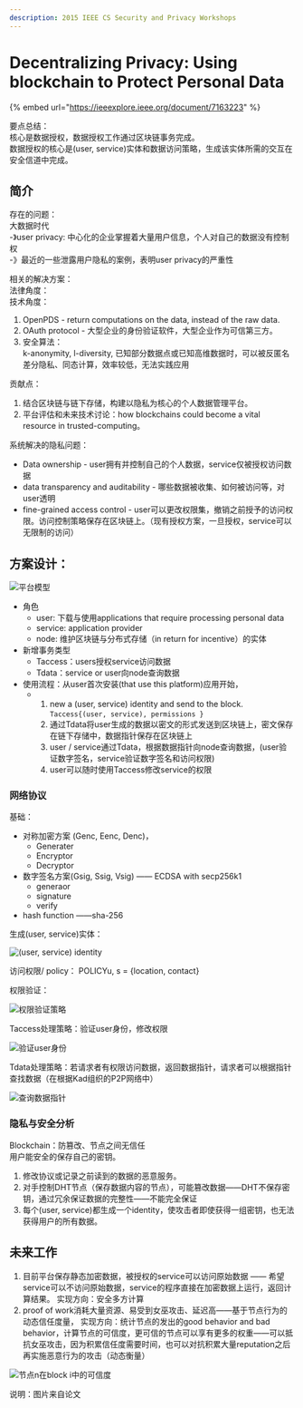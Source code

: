 ```yaml
---
description: 2015 IEEE CS Security and Privacy Workshops
---
```


# Decentralizing Privacy: Using blockchain to Protect Personal Data

{% embed url="https://ieeexplore.ieee.org/document/7163223" %}

要点总结：  
核心是数据授权，数据授权工作通过区块链事务完成。  
数据授权的核心是\(user, service\)实体和数据访问策略，生成该实体所需的交互在安全信道中完成。

## 简介

存在的问题：  
大数据时代  
 -》user privacy: 中心化的企业掌握着大量用户信息，个人对自己的数据没有控制权  
 -》最近的一些泄露用户隐私的案例，表明user privacy的严重性

相关的解决方案：  
法律角度：  
技术角度：  
1. OpenPDS - return computations on the data, instead of the raw data.  
2. OAuth protocol - 大型企业的身份验证软件，大型企业作为可信第三方。  
3. 安全算法：  
        k-anonymity, l-diversity, 已知部分数据点或已知高维数据时，可以被反匿名  
        差分隐私、同态计算，效率较低，无法实践应用

贡献点：  
1. 结合区块链与链下存储，构建以隐私为核心的个人数据管理平台。  
2. 平台评估和未来技术讨论：how blockchains could become a vital resource in trusted-computing。

系统解决的隐私问题：

* Data ownership - user拥有并控制自己的个人数据，service仅被授权访问数据
* data transparency and auditability - 哪些数据被收集、如何被访问等，对user透明
* fine-grained access control - user可以更改权限集，撤销之前授予的访问权限。访问控制策略保存在区块链上。（现有授权方案，一旦授权，service可以无限制的访问）

## 方案设计：

![&#x5E73;&#x53F0;&#x6A21;&#x578B;](../.gitbook/assets/image%20%2843%29.png)

* 角色
  * user: 下载与使用applications that require processing personal data
  * service: application provider
  * node: 维护区块链与分布式存储（in return for incentive）的实体
* 新增事务类型
  * Taccess：users授权service访问数据
  * Tdata：service or user向node查询数据
* 使用流程：从user首次安装\(that use this platform\)应用开始，
  * 1. new a \(user, service\) identity and send to the block. `Taccess{(user, service), permissions }`
    2. 通过Tdata将user生成的数据以密文的形式发送到区块链上，密文保存在链下存储中，数据指针保存在区块链上
    3. user / service通过Tdata，根据数据指针向node查询数据，\(user验证数字签名，service验证数字签名和访问权限\)
    4. user可以随时使用Taccess修改service的权限

### 网络协议

基础：

* 对称加密方案 \(Genc, Eenc, Denc\)，
  * Generater
  * Encryptor
  * Decryptor
* 数字签名方案\(Gsig, Ssig, Vsig\) —— ECDSA with secp256k1
  * generaor
  * signature
  * verify
* hash function ——sha-256

生成\(user, service\)实体：

![\(user, service\) identity](../.gitbook/assets/image%20%2844%29.png)

访问权限/ policy： POLICYu, s = {location, contact}

权限验证：

![&#x6743;&#x9650;&#x9A8C;&#x8BC1;&#x7B56;&#x7565;](../.gitbook/assets/image%20%2830%29.png)

Taccess处理策略：验证user身份，修改权限

![&#x9A8C;&#x8BC1;user&#x8EAB;&#x4EFD;](../.gitbook/assets/image%20%2820%29.png)

Tdata处理策略：若请求者有权限访问数据，返回数据指针，请求者可以根据指针查找数据（在根据Kad组织的P2P网络中）

![&#x67E5;&#x8BE2;&#x6570;&#x636E;&#x6307;&#x9488;](../.gitbook/assets/image%20%2840%29.png)

### 隐私与安全分析

Blockchain：防篡改、节点之间无信任  
用户能安全的保存自己的密钥。

1. 修改协议或记录之前读到的数据的恶意服务。
2. 对手控制DHT节点（保存数据内容的节点），可能篡改数据——DHT不保存密钥，通过冗余保证数据的完整性——不能完全保证
3. 每个\(user, service\)都生成一个identity，使攻击者即使获得一组密钥，也无法获得用户的所有数据。

## 未来工作

1. 目前平台保存静态加密数据，被授权的service可以访问原始数据 —— 希望service可以不访问原始数据，service的程序直接在加密数据上运行，返回计算结果。 实现方向：安全多方计算
2. proof of work消耗大量资源、易受到女巫攻击、延迟高——基于节点行为的动态信任度量， 实现方向：统计节点的发出的good behavior and bad behavior，计算节点的可信度，更可信的节点可以享有更多的权重——可以抵抗女巫攻击，因为积累信任度需要时间，也可以对抗积累大量reputation之后再实施恶意行为的攻击（动态衡量）

![&#x8282;&#x70B9;n&#x5728;block i&#x4E2D;&#x7684;&#x53EF;&#x4FE1;&#x5EA6;](../.gitbook/assets/image%20%2835%29.png)

说明：图片来自论文

